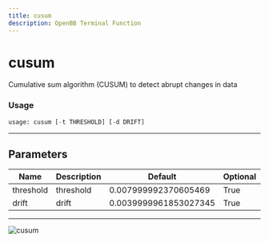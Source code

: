 ```yaml
---
title: cusum
description: OpenBB Terminal Function
---
```


# cusum

Cumulative sum algorithm (CUSUM) to detect abrupt changes in data

### Usage 
```python
usage: cusum [-t THRESHOLD] [-d DRIFT]
```

---
## Parameters

| Name | Description | Default | Optional | Choices |
| ---- | ----------- | ------- | -------- | ------- |
| threshold | threshold | 0.007999992370605469 | True | None |
| drift | drift | 0.0039999961853027345 | True | None |


---
![cusum](https://user-images.githubusercontent.com/46355364/154306207-d68f53f4-2f9a-4c1a-8e0e-b83d49938759.png)

